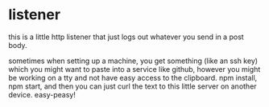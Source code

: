 # listener

this is a little http listener that just logs out whatever you send in a post body.  

sometimes when setting up a machine, you get something (like an ssh key) which you might want to paste into a service like github,   however you might be working on a tty and not have easy access to the clipboard.  npm install, npm start, and then you can just curl the text to this little server on another device. easy-peasy!

